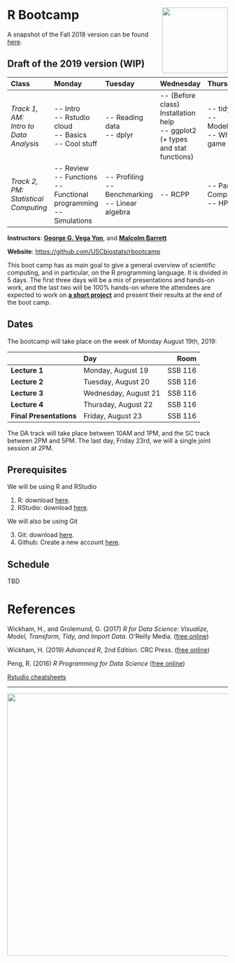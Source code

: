 # R Bootcamp <img src="fig/trojan-rlogo.svg" width="150px" align="right">

A snapshot of the Fall 2018 version can be found [here](https://github.com/USCbiostats/rbootcamp/tree/fall2018).


## Draft of the 2019 version (WIP)

Class | Monday | Tuesday | Wednesday | Thursday | Friday |
|:--|:--|:--|:--|:--|:--|
|  *Track 1, AM:<br>Intro to Data Analysis* | -- Intro <br> -- Rstudio cloud <br> -- Basics <br> -- Cool stuff  | -- Reading data <br> -- dplyr | -- (Before class) Installation help <br> -- ggplot2 (+ types and stat functions) |  -- tidyr <br> -- Modeling <br> -- Whole game | -- R Markdown <br> -- Hackathon |
|  *Track 2, PM:<br>Statistical Computing* | -- Review <br> -- Functions <br> -- Functional programming <br> -- Simulations  | -- Profiling <br> -- Benchmarking <br> -- Linear algebra | -- RCPP |  -- Parallel Computing <br> -- HPC | -- R Markdown <br> -- Hackathon |

**Instructors**: [**George G. Vega Yon**](https://ggvy.cl), and [**Malcolm Barrett**](https://malco.io)


**Website**: https://github.com/USCbiostats/rbootcamp

This boot camp has as main goal to give a general overview of scientific
computing, and in particular, on the R programming language. It is
divided in 5 days. The first three days will be a mix of presentations
and hands-on work, and the last two will be 100% hands-on where the
attendees are expected to work on [**a short project**](projects/) and present their
results at the end of the boot camp.

## Dates

The bootcamp will take place on the week of Monday August 19th, 2019:

|    | Day | Room |
|:---|:---|---:|
| **Lecture 1** | Monday, August 19 | SSB 116 |
| **Lecture 2** | Tuesday, August 20 | SSB 116|
| **Lecture 3** | Wednesday, August 21 | SSB 116|
| **Lecture 4** | Thursday, August 22 | SSB 116|
| **Final Presentations** | Friday, August 23 | SSB 116|

The DA track will take place between 10AM and 1PM, and the SC track between 2PM and 5PM.
The last day, Friday 23rd, we will a single joint session at 2PM.


## Prerequisites

We will be using R and RStudio

1.  R: download [here](https://cran.r-project.org/).
2.  RStudio: download [here](https://www.rstudio.com/products/rstudio/download/#download).

We will also be using Git

3.  Git: download [here](https://git-scm.com/downloads).
4.  Github: Create a new account [here](https://github.com/join?source=header-home).


## Schedule

TBD

# References

Wickham, H., and Grolemund, G. (2017) *R for Data Science: Visualize, Model, Transform, Tidy, and Import Data*. O'Reilly Media. ([free online](http://r4ds.had.co.nz/))

Wickham, H. (2019) *Advanced R*, 2nd Edition. CRC Press. ([free online](https://adv-r.hadley.nz/))

Peng, R. (2016) *R Programming for Data Science* ([free online](https://bookdown.org/rdpeng/rprogdatascience))

[Rstudio cheatsheets](https://www.rstudio.com/resources/cheatsheets/)

----

<div align="center">

<img src="fig/hex-stickers.png" width="600px">

</div>
